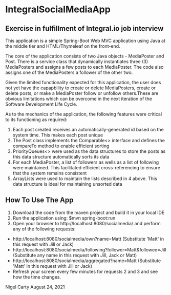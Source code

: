 # IntegralSocialMediaApp
## Exercise in fulfillment of Integral.io job interview

This application is a simple Spring-Boot Web MVC application using Java at the middle tier and HTML/Thymeleaf on the front-end.

The core of the application consists of two Java objects - MediaPoster and Post. There is a service class that dynamically 
instantiates three (3) MediaPosters and assigns a few posts to each MediaPoster. The code also assigns one of the MediaPosters
a follower of the other two. 

Given the limited functionality expected for this application, the user does not yet have the capapbility to create or delete 
MediaPosters, create or delete posts, or make a MediaPoster follow or unfollow others.These are obvious limitations which can 
be overcome in the next iteration of the Software Development Life Cycle.

As to the mechanics of the application, the following features were critical to its functioning as required:
1. Each post created receives an automatically-generated id based on the system time. This makes each post unique
2. The Post class implements the Comparable<> interface and defines the compareTo method to enable efficient sorting
3. PriorityQueues<> were used as the data structures to store the posts as this data structure automatically sorts its data
4. For each MediaPoster, a list of followers as wells as a list of following were maintained. This facilitated efficient 
   cross-referencing to ensure that the system remains consistent
5. ArrayLists were used to maintain the lists described in 4 above. This data structure is ideal for maintaining unsorted data

## How To Use The App
1. Download the code from the maven project and build it in your local IDE
2. Run the application using: $mvn spring-boot:run
3. Open your browser to http://localhost:8080/socialmedia/ and perform any of the following requests:
-  http://localhost:8080/socialmedia/own?name=Matt   (Substitute 'Matt' in this request with Jill or Jack)
-  http://localhost:8080/socialmedia/following?follower=Matt&followee=Jill   (Substitute any name in this request with Jill, Jack or Matt)
-  http://localhost:8080/socialmedia/aggregated?name=Matt   (Substitute 'Matt' in this request with Jill or Jack)
-  Refresh your screen every few minutes for requests 2 and 3 and see how the time changes.

Nigel Carty
August 24, 2021
